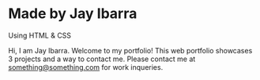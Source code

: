 # Made by Jay Ibarra
Using HTML & CSS


Hi, I am Jay Ibarra. Welcome to my portfolio! 
This web portfolio showcases 3 projects and a way to contact me.
Please contact me at something@something.com for work inqueries. 
